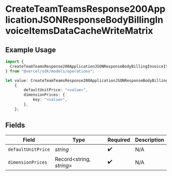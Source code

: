 # CreateTeamTeamsResponse200ApplicationJSONResponseBodyBillingInvoiceItemsDataCacheWriteMatrix

## Example Usage

```typescript
import {
  CreateTeamTeamsResponse200ApplicationJSONResponseBodyBillingInvoiceItemsDataCacheWriteMatrix,
} from "@vercel/sdk/models/operations";

let value: CreateTeamTeamsResponse200ApplicationJSONResponseBodyBillingInvoiceItemsDataCacheWriteMatrix =
    {
        defaultUnitPrice: "<value>",
        dimensionPrices: {
            key: "<value>",
        },
    };
```

## Fields

| Field                    | Type                     | Required                 | Description              |
| ------------------------ | ------------------------ | ------------------------ | ------------------------ |
| `defaultUnitPrice`       | *string*                 | :heavy_check_mark:       | N/A                      |
| `dimensionPrices`        | Record<string, *string*> | :heavy_check_mark:       | N/A                      |